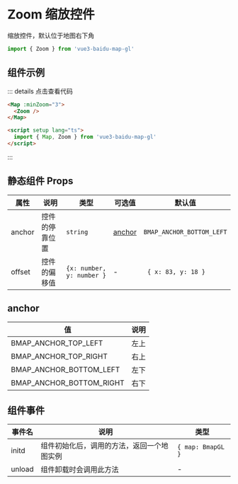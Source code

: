 # Zoom 缩放控件

缩放控件，默认位于地图右下角

```ts
import { Zoom } from 'vue3-baidu-map-gl'
```

## 组件示例

<div>
  <Map
    :minZoom="3"
  >
    <Zoom />
  </Map>
</div>

::: details 点击查看代码

<!-- prettier-ignore -->
```html
<Map :minZoom="3">
  <Zoom />
</Map>

<script setup lang="ts">
  import { Map, Zoom } from 'vue3-baidu-map-gl'
</script>
```

:::

## 静态组件 Props

| 属性   | 说明           | 类型                      | 可选值            | 默认值                    |
| ------ | -------------- | ------------------------- | ----------------- | ------------------------- |
| anchor | 控件的停靠位置 | `string`                  | [anchor](#anchor) | `BMAP_ANCHOR_BOTTOM_LEFT` |
| offset | 控件的偏移值   | `{x: number, y: number }` | -                 | ` { x: 83, y: 18 }`       |

## anchor

| 值                       | 说明 |
| ------------------------ | ---- |
| BMAP_ANCHOR_TOP_LEFT     | 左上 |
| BMAP_ANCHOR_TOP_RIGHT    | 右上 |
| BMAP_ANCHOR_BOTTOM_LEFT  | 左下 |
| BMAP_ANCHOR_BOTTOM_RIGHT | 右下 |

## 组件事件

| 事件名 | 说明                                       | 类型              |
| ------ | ------------------------------------------ | ----------------- |
| initd  | 组件初始化后，调用的方法，返回一个地图实例 | `{ map: BmapGL }` |
| unload | 组件卸载时会调用此方法                     | -                 |
